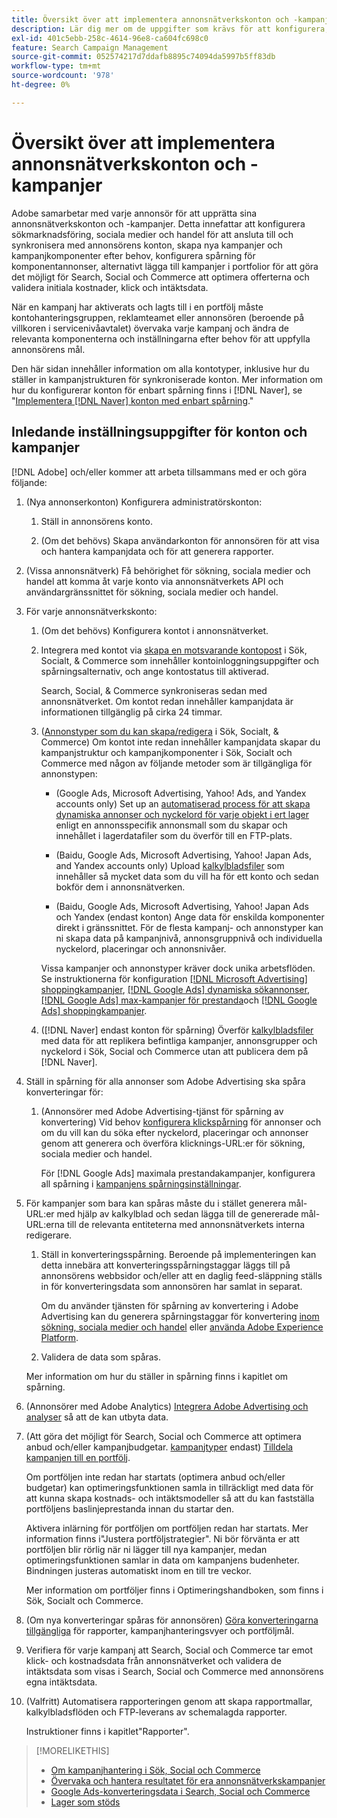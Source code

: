 ```yaml
---
title: Översikt över att implementera annonsnätverkskonton och -kampanjer
description: Lär dig mer om de uppgifter som krävs för att konfigurera, synkronisera och hantera era annonsnätverkskonton.
exl-id: 401c5ebb-258c-4614-96e8-ca604fc698c0
feature: Search Campaign Management
source-git-commit: 052574217d7ddafb8895c74094da5997b5ff83db
workflow-type: tm+mt
source-wordcount: '978'
ht-degree: 0%

---
```


# Översikt över att implementera annonsnätverkskonton och -kampanjer

Adobe samarbetar med varje annonsör för att upprätta sina annonsnätverkskonton och -kampanjer. Detta innefattar att konfigurera sökmarknadsföring, sociala medier och handel för att ansluta till och synkronisera med annonsörens konton, skapa nya kampanjer och kampanjkomponenter efter behov, konfigurera spårning för komponentannonser, alternativt lägga till kampanjer i portfolior för att göra det möjligt för Search, Social och Commerce att optimera offerterna och validera initiala kostnader, klick och intäktsdata.

När en kampanj har aktiverats och lagts till i en portfölj måste kontohanteringsgruppen, reklamteamet eller annonsören (beroende på villkoren i servicenivåavtalet) övervaka varje kampanj och ändra de relevanta komponenterna och inställningarna efter behov för att uppfylla annonsörens mål.

Den här sidan innehåller information om alla kontotyper, inklusive hur du ställer in kampanjstrukturen för synkroniserade konton. Mer information om hur du konfigurerar konton för enbart spårning finns i [!DNL Naver], se &quot;[Implementera [!DNL Naver] konton med enbart spårning](/help/search-social-commerce/campaign-management/naver-tracking-only-account-implement.md).&quot;

## Inledande inställningsuppgifter för konton och kampanjer

[!DNL Adobe] och/eller kommer att arbeta tillsammans med er och göra följande:

1. (Nya annonserkonton) Konfigurera administratörskonton:

   1. Ställ in annonsörens konto.

   1. (Om det behövs) Skapa användarkonton för annonsören för att visa och hantera kampanjdata och för att generera rapporter.

1. (Vissa annonsnätverk) Få behörighet för sökning, sociala medier och handel att komma åt varje konto via annonsnätverkets API och användargränssnittet för sökning, sociala medier och handel.

1. För varje annonsnätverkskonto:

   1. (Om det behövs) Konfigurera kontot i annonsnätverket.

   1. Integrera med kontot via [skapa en motsvarande kontopost](/help/search-social-commerce/campaign-management/accounts/ad-network-account-manage.md#create-account) i Sök, Socialt, &amp; Commerce som innehåller kontoinloggningsuppgifter och spårningsalternativ, och ange kontostatus till aktiverad.

      Search, Social, &amp; Commerce synkroniseras sedan med annonsnätverket. Om kontot redan innehåller kampanjdata är informationen tillgänglig på cirka 24 timmar.

   1. ([Annonstyper som du kan skapa/redigera](/help/search-social-commerce/introduction/supported-inventory.md) i Sök, Socialt, &amp; Commerce) Om kontot inte redan innehåller kampanjdata skapar du kampanjstruktur och kampanjkomponenter i Sök, Socialt och Commerce med någon av följande metoder som är tillgängliga för annonstypen:

      * (Google Ads, Microsoft Advertising, Yahoo! Ads, and Yandex accounts only) Set up an [automatiserad process för att skapa dynamiska annonser och nyckelord för varje objekt i ert lager](/help/search-social-commerce/campaign-management/inventory-feeds/inventory-feeds-about.md) enligt en annonsspecifik annonsmall som du skapar och innehållet i lagerdatafiler som du överför till en FTP-plats.

      * (Baidu, Google Ads, Microsoft Advertising, Yahoo! Japan Ads, and Yandex accounts only) Upload [kalkylbladsfiler](/help/search-social-commerce/campaign-management/bulksheets/bulksheet-about.md) som innehåller så mycket data som du vill ha för ett konto och sedan bokför dem i annonsnätverken.

      * (Baidu, Google Ads, Microsoft Advertising, Yahoo! Japan Ads och Yandex (endast konton) Ange data för enskilda komponenter direkt i gränssnittet. För de flesta kampanj- och annonstyper kan ni skapa data på kampanjnivå, annonsgruppnivå och individuella nyckelord, placeringar och annonsnivåer.

      Vissa kampanjer och annonstyper kräver dock unika arbetsflöden. Se instruktionerna för konfiguration [[!DNL Microsoft Advertising] shoppingkampanjer](/help/search-social-commerce/campaign-management/special-campaign-types/microsoft-shopping-campaigns.md), [[!DNL Google Ads] dynamiska sökannonser](/help/search-social-commerce/campaign-management/special-campaign-types/google-dynamic-search-ads.md), [[!DNL Google Ads] max-kampanjer för prestanda](/help/search-social-commerce/campaign-management/special-campaign-types/google-performance-max-campaigns.md)och [[!DNL Google Ads] shoppingkampanjer](/help/search-social-commerce/campaign-management/special-campaign-types/google-shopping-campaigns.md).

   1. ([!DNL Naver] endast konton för spårning) Överför [kalkylbladsfiler](/help/search-social-commerce/campaign-management/bulksheets/bulksheet-about.md) med data för att replikera befintliga kampanjer, annonsgrupper och nyckelord i Sök, Social och Commerce utan att publicera dem på [!DNL Naver].

1. Ställ in spårning för alla annonser som Adobe Advertising ska spåra konverteringar för:

   1. (Annonsörer med Adobe Advertising-tjänst för spårning av konvertering) Vid behov [konfigurera klickspårning](/help/search-social-commerce/tracking/click-tracking-ways-to-generate.md) för annonser och om du vill kan du söka efter nyckelord, placeringar och annonser genom att generera och överföra klicknings-URL:er för sökning, sociala medier och handel.

      För [!DNL Google Ads] maximala prestandakampanjer, konfigurera all spårning i [kampanjens spårningsinställningar](/help/search-social-commerce/campaign-management/campaigns/campaign-settings-google.md).

1. För kampanjer som bara kan spåras måste du i stället generera mål-URL:er med hjälp av kalkylblad och sedan lägga till de genererade mål-URL:erna till de relevanta entiteterna med annonsnätverkets interna redigerare.

   1. Ställ in konverteringsspårning. Beroende på implementeringen kan detta innebära att konverteringsspårningstaggar läggs till på annonsörens webbsidor och/eller att en daglig feed-släppning ställs in för konverteringsdata som annonsören har samlat in separat.

      Om du använder tjänsten för spårning av konvertering i Adobe Advertising kan du generera spårningstaggar för konvertering [inom sökning, sociala medier och handel](/help/search-social-commerce/tools/conversion-tag-generate.md) eller [använda Adobe Experience Platform](https://experienceleague.adobe.com/docs/experience-platform/destinations/catalog/advertising/adobe-advertising-cloud.html).

   1. Validera de data som spåras.

   Mer information om hur du ställer in spårning finns i kapitlet om spårning.

1. (Annonsörer med Adobe Analytics) [Integrera Adobe Advertising och analyser](https://experienceleague.adobe.com/docs/advertising/integrations/analytics/overview.html) så att de kan utbyta data.

1. (Att göra det möjligt för Search, Social och Commerce att optimera anbud och/eller kampanjbudgetar. [kampanjtyper](/help/search-social-commerce/introduction/supported-inventory.md) endast) [Tilldela kampanjen till en portfölj](/help/search-social-commerce/campaign-management/campaign-assign-to-portfolio.md).

   Om portföljen inte redan har startats (optimera anbud och/eller budgetar) kan optimeringsfunktionen samla in tillräckligt med data för att kunna skapa kostnads- och intäktsmodeller så att du kan fastställa portföljens baslinjeprestanda innan du startar den.

   Aktivera inlärning för portföljen om portföljen redan har startats. Mer information finns i&quot;Justera portföljstrategier&quot;. Ni bör förvänta er att portföljen blir rörlig när ni lägger till nya kampanjer, medan optimeringsfunktionen samlar in data om kampanjens budenheter. Bindningen justeras automatiskt inom en till tre veckor.

   Mer information om portföljer finns i Optimeringshandboken, som finns i Sök, Socialt och Commerce.<!-- verify convention for referencing Optimization Guide here -->

1. (Om nya konverteringar spåras för annonsören) [Göra konverteringarna tillgängliga](/help/search-social-commerce/admin/transaction-properties/transaction-property-about.md) för rapporter, kampanjhanteringsvyer och portföljmål.

1. Verifiera för varje kampanj att Search, Social och Commerce tar emot klick- och kostnadsdata från annonsnätverket och validera de intäktsdata som visas i Search, Social och Commerce med annonsörens egna intäktsdata.

1. (Valfritt) Automatisera rapporteringen genom att skapa rapportmallar, kalkylbladsflöden och FTP-leverans av schemalagda rapporter.

   Instruktioner finns i kapitlet&quot;Rapporter&quot;.

>[!MORELIKETHIS]
>
>* [Om kampanjhantering i Sök, Social och Commerce](campaign-management-about.md)
>* [Övervaka och hantera resultatet för era annonsnätverkskampanjer](monitor-performance-campaigns.md)
>* [Google Ads-konverteringsdata i Search, Social och Commerce](google-conversion-data.md)
>* [Lager som stöds](/help/search-social-commerce/introduction/supported-inventory.md)
